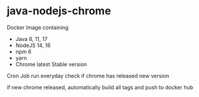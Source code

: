 # java-nodejs-chrome
Docker Image containing 
* Java 8, 11, 17
* NodeJS 14, 16
* npm 6
* yarn
* Chrome latest Stable version


Cron Job run everyday check if chrome has released new version

if new chrome released, automatically build all tags and push to docker hub
